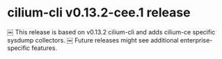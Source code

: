 # cilium-cli v0.13.2-cee.1 release
￼
This release is based on v0.13.2 cilium-cli and adds cilium-ce specific sysdump collectors.
￼
Future releases might see additional enterprise-specific features.
